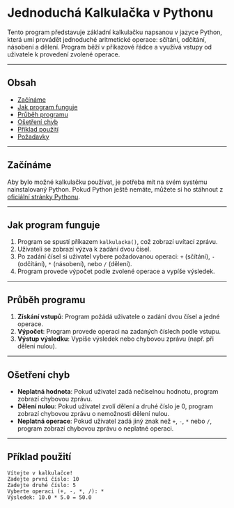 # Jednoduchá Kalkulačka v Pythonu

Tento program představuje základní kalkulačku napsanou v jazyce Python, která umí provádět jednoduché aritmetické operace: sčítání, odčítání, násobení a dělení. Program běží v příkazové řádce a využívá vstupy od uživatele k provedení zvolené operace.

---

## Obsah

- [Začínáme](#začínáme)
- [Jak program funguje](#jak-program-funguje)
- [Průběh programu](#průběh-programu)
- [Ošetření chyb](#ošetření-chyb)
- [Příklad použití](#příklad-použití)
- [Požadavky](#požadavky)

---

## Začínáme

Aby bylo možné kalkulačku používat, je potřeba mít na svém systému nainstalovaný Python. Pokud Python ještě nemáte, můžete si ho stáhnout z [oficiální stránky Pythonu](https://www.python.org/downloads/).

---

## Jak program funguje

1. Program se spustí příkazem `kalkulacka()`, což zobrazí uvítací zprávu.
2. Uživateli se zobrazí výzva k zadání dvou čísel.
3. Po zadání čísel si uživatel vybere požadovanou operaci: `+` (sčítání), `-` (odčítání), `*` (násobení), nebo `/` (dělení).
4. Program provede výpočet podle zvolené operace a vypíše výsledek.

---

## Průběh programu

1. **Získání vstupů**: Program požádá uživatele o zadání dvou čísel a jedné operace.
2. **Výpočet**: Program provede operaci na zadaných číslech podle vstupu.
3. **Výstup výsledku**: Vypíše výsledek nebo chybovou zprávu (např. při dělení nulou).

---

## Ošetření chyb

- **Neplatná hodnota**: Pokud uživatel zadá nečíselnou hodnotu, program zobrazí chybovou zprávu.
- **Dělení nulou**: Pokud uživatel zvolí dělení a druhé číslo je 0, program zobrazí chybovou zprávu o nemožnosti dělení nulou.
- **Neplatná operace**: Pokud uživatel zadá jiný znak než `+`, `-`, `*` nebo `/`, program zobrazí chybovou zprávu o neplatné operaci.

---

## Příklad použití

```plaintext
Vítejte v kalkulačce!
Zadejte první číslo: 10
Zadejte druhé číslo: 5
Vyberte operaci (+, -, *, /): *
Výsledek: 10.0 * 5.0 = 50.0
